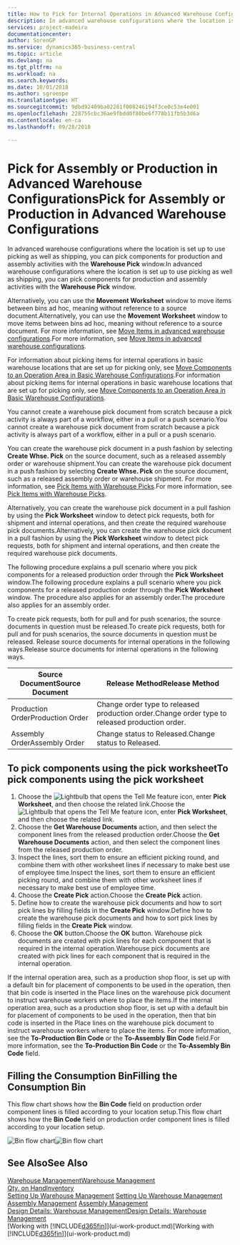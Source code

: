 ```yaml
---
title: How to Pick for Internal Operations in Advanced Warehouse Configurations | Microsoft Docs
description: In advanced warehouse configurations where the location is set up to use picking as well as shipping, you can pick components for production and assembly activities with the **Warehouse Pick** window.
services: project-madeira
documentationcenter: 
author: SorenGP
ms.service: dynamics365-business-central
ms.topic: article
ms.devlang: na
ms.tgt_pltfrm: na
ms.workload: na
ms.search.keywords: 
ms.date: 10/01/2018
ms.author: sgroespe
ms.translationtype: HT
ms.sourcegitcommit: 9dbd92409ba02281f008246194f3ce0c53e4e001
ms.openlocfilehash: 228755cbc36ae9fbdd0f80be6f778b11fb5b3d6a
ms.contentlocale: en-ca
ms.lasthandoff: 09/28/2018

---
```

# <a name="pick-for-assembly-or-production-in-advanced-warehouse-configurations"></a><span data-ttu-id="ae2e0-103">Pick for Assembly or Production in Advanced Warehouse Configurations</span><span class="sxs-lookup"><span data-stu-id="ae2e0-103">Pick for Assembly or Production in Advanced Warehouse Configurations</span></span>
<span data-ttu-id="ae2e0-104">In advanced warehouse configurations where the location is set up to use picking as well as shipping, you can pick components for production and assembly activities with the **Warehouse Pick** window.</span><span class="sxs-lookup"><span data-stu-id="ae2e0-104">In advanced warehouse configurations where the location is set up to use picking as well as shipping, you can pick components for production and assembly activities with the **Warehouse Pick** window.</span></span>  

<span data-ttu-id="ae2e0-105">Alternatively, you can use the **Movement Worksheet** window to move items between bins ad hoc, meaning without reference to a source document.</span><span class="sxs-lookup"><span data-stu-id="ae2e0-105">Alternatively, you can use the **Movement Worksheet** window to move items between bins ad hoc, meaning without reference to a source document.</span></span> <span data-ttu-id="ae2e0-106">For more information, see [Move Items in advanced warehouse configurations](warehouse-how-to-move-items-in-advanced-warehousing.md).</span><span class="sxs-lookup"><span data-stu-id="ae2e0-106">For more information, see [Move Items in advanced warehouse configurations](warehouse-how-to-move-items-in-advanced-warehousing.md).</span></span>  

<span data-ttu-id="ae2e0-107">For information about picking items for internal operations in basic warehouse locations that are set up for picking only, see [Move Components to an Operation Area in Basic Warehouse Configurations](warehouse-how-to-move-components-to-an-operation-area-in-basic-warehousing.md).</span><span class="sxs-lookup"><span data-stu-id="ae2e0-107">For information about picking items for internal operations in basic warehouse locations that are set up for picking only, see [Move Components to an Operation Area in Basic Warehouse Configurations](warehouse-how-to-move-components-to-an-operation-area-in-basic-warehousing.md).</span></span>  

<span data-ttu-id="ae2e0-108">You cannot create a warehouse pick document from scratch because a pick activity is always part of a workflow, either in a pull or a push scenario.</span><span class="sxs-lookup"><span data-stu-id="ae2e0-108">You cannot create a warehouse pick document from scratch because a pick activity is always part of a workflow, either in a pull or a push scenario.</span></span>  

<span data-ttu-id="ae2e0-109">You can create the warehouse pick document in a push fashion by selecting **Create Whse. Pick** on the source document, such as a released assembly order or warehouse shipment.</span><span class="sxs-lookup"><span data-stu-id="ae2e0-109">You can create the warehouse pick document in a push fashion by selecting **Create Whse. Pick** on the source document, such as a released assembly order or warehouse shipment.</span></span> <span data-ttu-id="ae2e0-110">For more information, see [Pick Items with Warehouse Picks](warehouse-how-to-pick-items-for-warehouse-shipment.md).</span><span class="sxs-lookup"><span data-stu-id="ae2e0-110">For more information, see [Pick Items with Warehouse Picks](warehouse-how-to-pick-items-for-warehouse-shipment.md).</span></span>  

<span data-ttu-id="ae2e0-111">Alternatively, you can create the warehouse pick document in a pull fashion by using the **Pick Worksheet** window to detect pick requests, both for shipment and internal operations, and then create the required warehouse pick documents.</span><span class="sxs-lookup"><span data-stu-id="ae2e0-111">Alternatively, you can create the warehouse pick document in a pull fashion by using the **Pick Worksheet** window to detect pick requests, both for shipment and internal operations, and then create the required warehouse pick documents.</span></span>  

<span data-ttu-id="ae2e0-112">The following procedure explains a pull scenario where you pick components for a released production order through the **Pick Worksheet** window.</span><span class="sxs-lookup"><span data-stu-id="ae2e0-112">The following procedure explains a pull scenario where you pick components for a released production order through the **Pick Worksheet** window.</span></span> <span data-ttu-id="ae2e0-113">The procedure also applies for an assembly order.</span><span class="sxs-lookup"><span data-stu-id="ae2e0-113">The procedure also applies for an assembly order.</span></span>  

<span data-ttu-id="ae2e0-114">To create pick requests, both for pull and for push scenarios, the source documents in question must be released.</span><span class="sxs-lookup"><span data-stu-id="ae2e0-114">To create pick requests, both for pull and for push scenarios, the source documents in question must be released.</span></span> <span data-ttu-id="ae2e0-115">Release source documents for internal operations in the following ways.</span><span class="sxs-lookup"><span data-stu-id="ae2e0-115">Release source documents for internal operations in the following ways.</span></span>  

|<span data-ttu-id="ae2e0-116">Source Document</span><span class="sxs-lookup"><span data-stu-id="ae2e0-116">Source Document</span></span>|<span data-ttu-id="ae2e0-117">Release Method</span><span class="sxs-lookup"><span data-stu-id="ae2e0-117">Release Method</span></span>|  
|---------------------|--------------------|  
|<span data-ttu-id="ae2e0-118">Production Order</span><span class="sxs-lookup"><span data-stu-id="ae2e0-118">Production Order</span></span>|<span data-ttu-id="ae2e0-119">Change order type to released production order.</span><span class="sxs-lookup"><span data-stu-id="ae2e0-119">Change order type to released production order.</span></span>|  
|<span data-ttu-id="ae2e0-120">Assembly Order</span><span class="sxs-lookup"><span data-stu-id="ae2e0-120">Assembly Order</span></span>|<span data-ttu-id="ae2e0-121">Change status to Released.</span><span class="sxs-lookup"><span data-stu-id="ae2e0-121">Change status to Released.</span></span>|  

## <a name="to-pick-components-using-the-pick-worksheet"></a><span data-ttu-id="ae2e0-122">To pick components using the pick worksheet</span><span class="sxs-lookup"><span data-stu-id="ae2e0-122">To pick components using the pick worksheet</span></span>  
1.  <span data-ttu-id="ae2e0-123">Choose the ![Lightbulb that opens the Tell Me feature](media/ui-search/search_small.png "Tell me what you want to do") icon, enter **Pick Worksheet**, and then choose the related link.</span><span class="sxs-lookup"><span data-stu-id="ae2e0-123">Choose the ![Lightbulb that opens the Tell Me feature](media/ui-search/search_small.png "Tell me what you want to do") icon, enter **Pick Worksheet**, and then choose the related link.</span></span>  
2.  <span data-ttu-id="ae2e0-124">Choose the **Get Warehouse Documents** action, and then select the component lines from the released production order.</span><span class="sxs-lookup"><span data-stu-id="ae2e0-124">Choose the **Get Warehouse Documents** action, and then select the component lines from the released production order.</span></span>  
3.  <span data-ttu-id="ae2e0-125">Inspect the lines, sort them to ensure an efficient picking round, and combine them with other worksheet lines if necessary to make best use of employee time.</span><span class="sxs-lookup"><span data-stu-id="ae2e0-125">Inspect the lines, sort them to ensure an efficient picking round, and combine them with other worksheet lines if necessary to make best use of employee time.</span></span>  
4.  <span data-ttu-id="ae2e0-126">Choose the **Create Pick** action.</span><span class="sxs-lookup"><span data-stu-id="ae2e0-126">Choose the **Create Pick** action.</span></span>  
5.  <span data-ttu-id="ae2e0-127">Define how to create the warehouse pick documents and how to sort pick lines by filling fields in the **Create Pick** window.</span><span class="sxs-lookup"><span data-stu-id="ae2e0-127">Define how to create the warehouse pick documents and how to sort pick lines by filling fields in the **Create Pick** window.</span></span>  
6.  <span data-ttu-id="ae2e0-128">Choose the **OK** button.</span><span class="sxs-lookup"><span data-stu-id="ae2e0-128">Choose the **OK** button.</span></span> <span data-ttu-id="ae2e0-129">Warehouse pick documents are created with pick lines for each component that is required in the internal operation.</span><span class="sxs-lookup"><span data-stu-id="ae2e0-129">Warehouse pick documents are created with pick lines for each component that is required in the internal operation.</span></span>  

<span data-ttu-id="ae2e0-130">If the internal operation area, such as a production shop floor, is set up with a default bin for placement of components to be used in the operation, then that bin code is inserted in the Place lines on the warehouse pick document to instruct warehouse workers where to place the items.</span><span class="sxs-lookup"><span data-stu-id="ae2e0-130">If the internal operation area, such as a production shop floor, is set up with a default bin for placement of components to be used in the operation, then that bin code is inserted in the Place lines on the warehouse pick document to instruct warehouse workers where to place the items.</span></span> <span data-ttu-id="ae2e0-131">For more information, see the **To-Production Bin Code** or the **To-Assembly Bin Code** field.</span><span class="sxs-lookup"><span data-stu-id="ae2e0-131">For more information, see the **To-Production Bin Code** or the **To-Assembly Bin Code** field.</span></span>

## <a name="filling-the-consumption-bin"></a><span data-ttu-id="ae2e0-132">Filling the Consumption Bin</span><span class="sxs-lookup"><span data-stu-id="ae2e0-132">Filling the Consumption Bin</span></span>
<span data-ttu-id="ae2e0-133">This flow chart shows how the **Bin Code** field on production order component lines is filled according to your location setup.</span><span class="sxs-lookup"><span data-stu-id="ae2e0-133">This flow chart shows how the **Bin Code** field on production order component lines is filled according to your location setup.</span></span>

<span data-ttu-id="ae2e0-134">![Bin flow chart](media/binflow.png "BinFlow")</span><span class="sxs-lookup"><span data-stu-id="ae2e0-134">![Bin flow chart](media/binflow.png "BinFlow")</span></span>  

## <a name="see-also"></a><span data-ttu-id="ae2e0-135">See Also</span><span class="sxs-lookup"><span data-stu-id="ae2e0-135">See Also</span></span>
[<span data-ttu-id="ae2e0-136">Warehouse Management</span><span class="sxs-lookup"><span data-stu-id="ae2e0-136">Warehouse Management</span></span>](warehouse-manage-warehouse.md)  
[<span data-ttu-id="ae2e0-137">Qty. on Hand</span><span class="sxs-lookup"><span data-stu-id="ae2e0-137">Inventory</span></span>](inventory-manage-inventory.md)  
<span data-ttu-id="ae2e0-138">[Setting Up Warehouse Management](warehouse-setup-warehouse.md)   </span><span class="sxs-lookup"><span data-stu-id="ae2e0-138">[Setting Up Warehouse Management](warehouse-setup-warehouse.md)   </span></span>  
<span data-ttu-id="ae2e0-139">[Assembly Management](assembly-assemble-items.md)  </span><span class="sxs-lookup"><span data-stu-id="ae2e0-139">[Assembly Management](assembly-assemble-items.md)  </span></span>  
[<span data-ttu-id="ae2e0-140">Design Details: Warehouse Management</span><span class="sxs-lookup"><span data-stu-id="ae2e0-140">Design Details: Warehouse Management</span></span>](design-details-warehouse-management.md)  
<span data-ttu-id="ae2e0-141">[Working with [!INCLUDE[d365fin](includes/d365fin_md.md)]](ui-work-product.md)</span><span class="sxs-lookup"><span data-stu-id="ae2e0-141">[Working with [!INCLUDE[d365fin](includes/d365fin_md.md)]](ui-work-product.md)</span></span>

